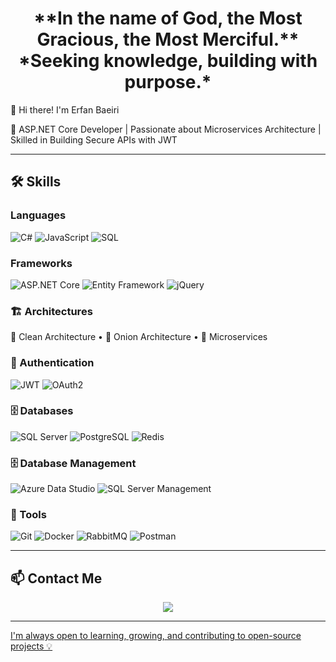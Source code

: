 <h1 align="center">**In the name of God, the Most Gracious, the Most Merciful.**  
*Seeking knowledge, building with purpose.*</h1>

👋 Hi there! I'm Erfan Baeiri

🎯 ASP.NET Core Developer | Passionate about Microservices Architecture | Skilled in Building Secure APIs with JWT

---
## 🛠️ Skills

###  Languages  
![C#](https://img.shields.io/badge/C%23-239120?style=for-the-badge&logo=c-sharp&logoColor=white)
![JavaScript](https://img.shields.io/badge/JavaScript-F7DF1E?style=for-the-badge&logo=javascript&logoColor=black)
![SQL](https://img.shields.io/badge/SQL-4479A1?style=for-the-badge&logo=MicrosoftSQLServer&logoColor=white)

###  Frameworks  
![ASP.NET Core](https://img.shields.io/badge/ASP.NET_Core-512BD4?style=for-the-badge&logo=.net&logoColor=white)
![Entity Framework](https://img.shields.io/badge/Entity_Framework-6DB33F?style=for-the-badge&logo=ef&logoColor=white)
![jQuery](https://img.shields.io/badge/jQuery-0769AD?style=for-the-badge&logo=jquery&logoColor=white)

### 🏗 Architectures  
🧩 Clean Architecture • 🧅 Onion Architecture • 🔗 Microservices

### 🔐 Authentication  
![JWT](https://img.shields.io/badge/JWT-black?style=for-the-badge&logo=JSON%20web%20tokens&logoColor=white)
![OAuth2](https://img.shields.io/badge/OAuth2-0066A1?style=for-the-badge&logo=oauth&logoColor=white)

### 🗄 Databases  
![SQL Server](https://img.shields.io/badge/SQL_Server-CC2927?style=for-the-badge&logo=microsoftsqlserver&logoColor=white)
![PostgreSQL](https://img.shields.io/badge/PostgreSQL-336791?style=for-the-badge&logo=postgresql&logoColor=white)
![Redis](https://img.shields.io/badge/Redis-DC382D?style=for-the-badge&logo=redis&logoColor=white)

### 🗄 Database Management 
![Azure Data Studio](https://img.shields.io/badge/Azure_Data_Studio-0078D4?style=for-the-badge&logo=microsoftazure&logoColor=white) 
![SQL Server Management](https://img.shields.io/badge/SQL_Server_Management-CC2927?style=for-the-badge&logo=microsoftsqlserver&logoColor=white)  

### 🧰 Tools  
![Git](https://img.shields.io/badge/Git-F05032?style=for-the-badge&logo=git&logoColor=white)
![Docker](https://img.shields.io/badge/Docker-2496ED?style=for-the-badge&logo=docker&logoColor=white)
![RabbitMQ](https://img.shields.io/badge/RabbitMQ-FF6600?style=for-the-badge&logo=rabbitmq&logoColor=white)
![Postman](https://img.shields.io/badge/Postman-FF6C37?style=for-the-badge&logo=postman&logoColor=white)

---
## 📫 Contact Me
<div align="center" >
    <a href="mailto:ErfanBaeiri@gmail.com" alt="Gmail"> <img src="https://img.shields.io/badge/-ErfanBaeiri@gmail.com-c14438?style=flat&logo=Gmail&logoColor=white" />
</div>

---
 I'm always open to learning, growing, and contributing to open-source projects 💡





